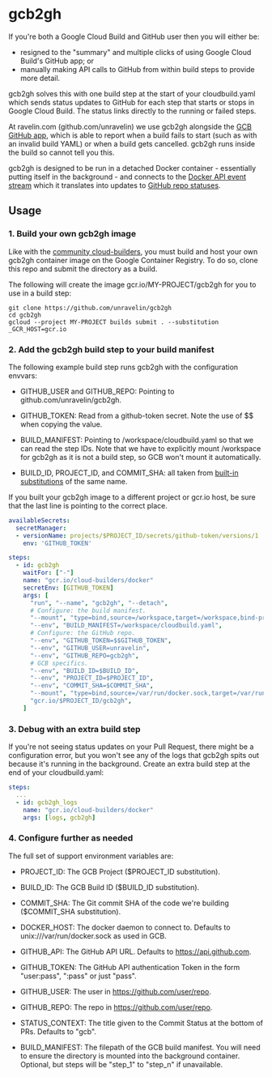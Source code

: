# gcb2gh

If you're both a Google Cloud Build and GitHub user then you will either be:

- resigned to the "summary" and multiple clicks of using Google Cloud Build's
  GitHub app; or
- manually making API calls to GitHub from within build steps to provide more
  detail.

gcb2gh solves this with one build step at the start of your cloudbuild.yaml
which sends status updates to GitHub for each step that starts or stops in
Google Cloud Build. The status links directly to the running or failed steps.

At ravelin.com (github.com/unravelin) we use gcb2gh alongside the [GCB GitHub
app](https://github.com/marketplace/google-cloud-build), which is able to report
when a build fails to start (such as with an invalid build YAML) or when a build
gets cancelled. gcb2gh runs inside the build so cannot tell you this.

gcb2gh is designed to be run in a detached Docker container - essentially
putting itself in the background - and connects to the [Docker API event
stream](https://docs.docker.com/engine/api/v1.41/#operation/SystemEvents) which
it translates into updates to [GitHub repo
statuses](https://docs.github.com/en/rest/reference/repos#create-a-commit-status).

## Usage

### 1. Build your own gcb2gh image

Like with the [community
cloud-builders](https://github.com/GoogleCloudPlatform/cloud-builders-community),
you must build and host your own gcb2gh container image on the Google Container
Registry. To do so, clone this repo and submit the directory as a build.

The following will create the image gcr.io/MY-PROJECT/gcb2gh for you to use in a
build step:

```
git clone https://github.com/unravelin/gcb2gh
cd gcb2gh
gcloud --project MY-PROJECT builds submit . --substitution _GCR_HOST=gcr.io
```

### 2. Add the gcb2gh build step to your build manifest

The following example build step runs gcb2gh with the configuration envvars:

- GITHUB_USER and GITHUB_REPO: Pointing to github.com/unravelin/gcb2gh.

- GITHUB_TOKEN: Read from a github-token secret. Note the use of $$ when copying
  the value.

- BUILD_MANIFEST: Pointing to /workspace/cloudbuild.yaml so that we can read the
  step IDs. Note that we have to explicitly mount /workspace for gcb2gh as it is
  not a build step, so GCB won't mount it automatically.

- BUILD_ID, PROJECT_ID, and COMMIT_SHA: all taken from [built-in
  substitutions](https://cloud.google.com/build/docs/configuring-builds/substitute-variable-values)
  of the same name.

If you built your gcb2gh image to a different project or gcr.io host, be sure
that the last line is pointing to the correct place.

```yaml
availableSecrets:
  secretManager:
  - versionName: projects/$PROJECT_ID/secrets/github-token/versions/1
    env: 'GITHUB_TOKEN'

steps:
  - id: gcb2gh
    waitFor: ["-"]
    name: "gcr.io/cloud-builders/docker"
    secretEnv: [GITHUB_TOKEN]
    args: [
      "run", "--name", "gcb2gh", "--detach",
      # Configure: the build manifest.
      "--mount", "type=bind,source=/workspace,target=/workspace,bind-propagation=rprivate",
      "--env", "BUILD_MANIFEST=/workspace/cloudbuild.yaml",
      # Configure: the GitHub repo.
      "--env", "GITHUB_TOKEN=$$GITHUB_TOKEN",
      "--env", "GITHUB_USER=unravelin",
      "--env", "GITHUB_REPO=gcb2gh",
      # GCB specifics.
      "--env", "BUILD_ID=$BUILD_ID",
      "--env", "PROJECT_ID=$PROJECT_ID",
      "--env", "COMMIT_SHA=$COMMIT_SHA",
      "--mount", "type=bind,source=/var/run/docker.sock,target=/var/run/docker.sock,bind-propagation=rprivate",
      "gcr.io/$PROJECT_ID/gcb2gh",
    ]
```

### 3. Debug with an extra build step

If you're not seeing status updates on your Pull Request, there might be a configuration error, but you won't see any of the logs that gcb2gh spits out because it's running in the background. Create an extra build step at the end of your cloudbuild.yaml:

```yaml
steps:
  ...
  - id: gcb2gh_logs
    name: "gcr.io/cloud-builders/docker"
    args: [logs, gcb2gh]
```

### 4. Configure further as needed

The full set of support environment variables are:

- PROJECT_ID: The GCB Project ($PROJECT_ID substitution).

- BUILD_ID: The GCB Build ID ($BUILD_ID substitution).

- COMMIT_SHA: The Git commit SHA of the code we're building ($COMMIT_SHA
  substitution).

- DOCKER_HOST: The docker daemon to connect to. Defaults to
  unix:///var/run/docker.sock as used in GCB.

- GITHUB_API: The GitHub API URL. Defaults to https://api.github.com.

- GITHUB_TOKEN: The GitHub API authentication Token in the form "user:pass",
  ":pass" or just "pass".

- GITHUB_USER: The user in https://github.com/user/repo.

- GITHUB_REPO: The repo in https://github.com/user/repo.

- STATUS_CONTEXT: The title given to the Commit Status at the bottom of PRs.
  Defaults to "gcb".

- BUILD_MANIFEST: The filepath of the GCB build manifest. You will need to
  ensure the directory is mounted into the background container. Optional, but
  steps will be "step_1" to "step_n" if unavailable.
